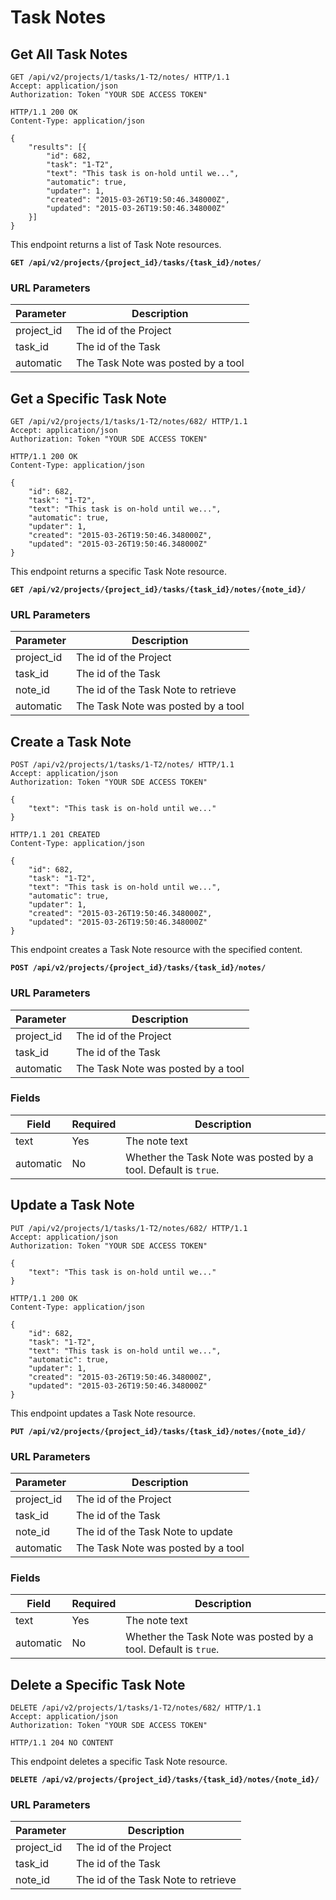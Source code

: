 # Task Notes

## Get All Task Notes

```http
GET /api/v2/projects/1/tasks/1-T2/notes/ HTTP/1.1
Accept: application/json
Authorization: Token "YOUR SDE ACCESS TOKEN"
```

```http
HTTP/1.1 200 OK
Content-Type: application/json

{
    "results": [{
        "id": 682,
        "task": "1-T2",
        "text": "This task is on-hold until we...",
        "automatic": true,
        "updater": 1,
        "created": "2015-03-26T19:50:46.348000Z",
        "updated": "2015-03-26T19:50:46.348000Z"
    }]
}
```

This endpoint returns a list of Task Note resources.

**`GET /api/v2/projects/{project_id}/tasks/{task_id}/notes/`**

### URL Parameters

Parameter  | Description
---------- | -----------
project_id | The id of the Project
task_id    | The id of the Task
automatic  | The Task Note was posted by a tool










## Get a Specific Task Note

```http
GET /api/v2/projects/1/tasks/1-T2/notes/682/ HTTP/1.1
Accept: application/json
Authorization: Token "YOUR SDE ACCESS TOKEN"
```

```http
HTTP/1.1 200 OK
Content-Type: application/json

{
    "id": 682,
    "task": "1-T2",
    "text": "This task is on-hold until we...",
    "automatic": true,
    "updater": 1,
    "created": "2015-03-26T19:50:46.348000Z",
    "updated": "2015-03-26T19:50:46.348000Z"
}
```

This endpoint returns a specific Task Note resource.

**`GET /api/v2/projects/{project_id}/tasks/{task_id}/notes/{note_id}/`**

### URL Parameters

Parameter  | Description
---------- | -----------
project_id | The id of the Project
task_id    | The id of the Task
note_id    | The id of the Task Note to retrieve
automatic  | The Task Note was posted by a tool










## Create a Task Note

```http
POST /api/v2/projects/1/tasks/1-T2/notes/ HTTP/1.1
Accept: application/json
Authorization: Token "YOUR SDE ACCESS TOKEN"

{
    "text": "This task is on-hold until we..."
}
```

```http
HTTP/1.1 201 CREATED
Content-Type: application/json

{
    "id": 682,
    "task": "1-T2",
    "text": "This task is on-hold until we...",
    "automatic": true,
    "updater": 1,
    "created": "2015-03-26T19:50:46.348000Z",
    "updated": "2015-03-26T19:50:46.348000Z"
}
```

This endpoint creates a Task Note resource with the specified content.

**`POST /api/v2/projects/{project_id}/tasks/{task_id}/notes/`**

### URL Parameters

Parameter  | Description
---------- | -----------
project_id | The id of the Project
task_id    | The id of the Task
automatic  | The Task Note was posted by a tool

### Fields

Field      | Required | Description
---------- |----------| -----------
text       | Yes      | The note text
automatic  | No       | Whether the Task Note was posted by a tool. Default is `true`.










## Update a Task Note

```http
PUT /api/v2/projects/1/tasks/1-T2/notes/682/ HTTP/1.1
Accept: application/json
Authorization: Token "YOUR SDE ACCESS TOKEN"

{
    "text": "This task is on-hold until we..."
}
```

```http
HTTP/1.1 200 OK
Content-Type: application/json

{
    "id": 682,
    "task": "1-T2",
    "text": "This task is on-hold until we...",
    "automatic": true,
    "updater": 1,
    "created": "2015-03-26T19:50:46.348000Z",
    "updated": "2015-03-26T19:50:46.348000Z"
}
```

This endpoint updates a Task Note resource.

**`PUT /api/v2/projects/{project_id}/tasks/{task_id}/notes/{note_id}/`**

### URL Parameters

Parameter  | Description
---------- | -----------
project_id | The id of the Project
task_id    | The id of the Task
note_id    | The id of the Task Note to update
automatic  | The Task Note was posted by a tool

### Fields

Field      | Required | Description
---------- |----------| -----------
text       | Yes      | The note text
automatic  | No       | Whether the Task Note was posted by a tool. Default is `true`.










## Delete a Specific Task Note

```http
DELETE /api/v2/projects/1/tasks/1-T2/notes/682/ HTTP/1.1
Accept: application/json
Authorization: Token "YOUR SDE ACCESS TOKEN"
```

```http
HTTP/1.1 204 NO CONTENT
```

This endpoint deletes a specific Task Note resource.

**`DELETE /api/v2/projects/{project_id}/tasks/{task_id}/notes/{note_id}/`**

### URL Parameters

Parameter  | Description
---------- | -----------
project_id | The id of the Project
task_id    | The id of the Task
note_id    | The id of the Task Note to retrieve

